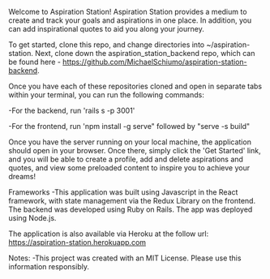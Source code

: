 Welcome to Aspiration Station! Aspiration Station provides a medium to create and track your goals and aspirations in one place. In addition, you can add inspirational quotes to aid you along your journey.

To get started, clone this repo, and change directories into ~/aspiration-station. Next, clone down the aspiration_station_backend repo, which can be found here - https://github.com/MichaelSchiumo/aspiration-station-backend.

Once you have each of these repositories cloned and open in separate tabs within your terminal, you can run the following commands:

  -For the backend, run 'rails s -p 3001'
  
  -For the frontend, run 'npm install -g serve" followed by "serve -s build"


  Once you have the server running on your local machine, the application should open in your browser. Once there, simply click the 'Get Started' link, and you will be able to create a profile, add and delete aspirations and quotes, and view some preloaded content to inspire you to achieve your dreams!


  Frameworks
  -This application was built using Javascript in the React framework, with state management via the Redux Library on the frontend. The backend was developed using Ruby on Rails. The app was deployed using Node.js.


The application is also available via Heroku at the follow url: https://aspiration-station.herokuapp.com


  Notes:
  -This project was created with an MIT License. Please use this information responsibly.
